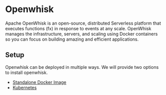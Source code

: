 # Openwhisk

Apache OpenWhisk is an open-source, distributed Serverless platform that executes functions \(fx\) in response to events at any scale. OpenWhisk manages the infrastructure, servers, and scaling using Docker containers so you can focus on building amazing and efficient applications.

## Setup

Openwhisk can be deployed in multiple ways. We will provide two options to install openwhisk.

* [Standalone Docker Image](setup-standalone-docker-image.md)
* [Kubernetes](setup-kubernetes.md)

